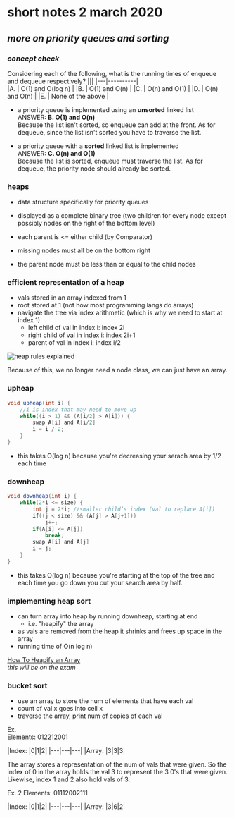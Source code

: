 # short notes 2 march 2020
## _more on priority queues and sorting_

### _concept check_
Considering each of the following, what is the running times of enqueue and dequeue respectively?
|||
|---|----------|   
|A. | O(1) and O(log n) |
|B. | O(1) and O(n) |
|C. | O(n) and O(1) |
|D. | O(n) and O(n) |
|E. | None of the above |
    
- a priority queue is implemented using an **unsorted** linked list    
ANSWER: **B. O(1) and O(n)**    
Because the list isn't sorted, so enqueue can add at the front.
 As for dequeue, since the list isn't sorted you have to traverse the list.
    
- a priority queue with a **sorted** linked list is implemented    
ANSWER: **C. O(n) and O(1)**    
Because the list is sorted, enqueue must traverse the list.
 As for dequeue, the priority node should already be sorted.

### heaps
- data structure specifically for priority queues
- displayed as a complete binary tree (two
 children for every node except possibly nodes
 on the right of the bottom level)
    
- each parent is <= either child (by Comparator)
- missing nodes must all be on the bottom right
- the parent node must be less than or equal to the child nodes

### efficient representation of a heap
- vals stored in an array indexed from 1
- root stored at 1 (not how most programming langs do arrays)
- navigate the tree via index arithmetic (which is why we need to start at index 1)
	- left child of val in index i: index 2i
	- right child of val in index i: index 2i+1
	- parent of val in index i: index i/2
    
![heap rules explained](https://i.ytimg.com/vi/W81Qzuz4qH0/maxresdefault.jpg)
    
Because of this, we no longer need a node class, we can just have an array.
    
### upheap
```java
void upheap(int i) {
    //i is index that may need to move up
    while((i > 1) && (A[i/2] > A[i])) {
        swap A[i] and A[i/2]
        i = i / 2;
    }
}
```
- this takes O(log n) because you're decreasing your serach area by 1/2 each time

### downheap
```java
void downheap(int i) {
    while(2*i <= size) {
        int j = 2*i; //smaller child’s index (val to replace A[i])
        if((j < size) && (A[j] > A[j+1]))
            j++;
        if(A[i] <= A[j])
            break;
        swap A[i] and A[j]
        i = j;
    }
}
```
- this takes O(log n) because you're starting at the top of the tree and each time you go down you cut
 your search area by half.

### implementing heap sort
- can turn array into heap by running downheap, starting at end
	- i.e. "heapify" the array
- as vals are removed from the heap it shrinks
 and frees up space in the array
- running time of O(n log n)
    
[How To Heapify an Array](https://www.codespeedy.com/building-heap-from-an-array-in-java/)    
_this will be on the exam_
    

### bucket sort
- use an array to store the num of elements that have each val
- count of val x goes into cell x
- traverse the array, print num of copies of each val
    
Ex.    
Elements: 012212001    
    
|Index:   |0|1|2|
|---|---|---|
|Array:   |3|3|3|
    
The array stores a representation of the num of vals that were given.
 So the index of 0 in the array holds the val 3 to represent the 3 0's that were given.
 Likewise, index 1 and 2 also hold vals of 3.
    
Ex. 2
Elements: 01112002111
    
|Index:   |0|1|2|
|---|---|---|
|Array:   |3|6|2|
